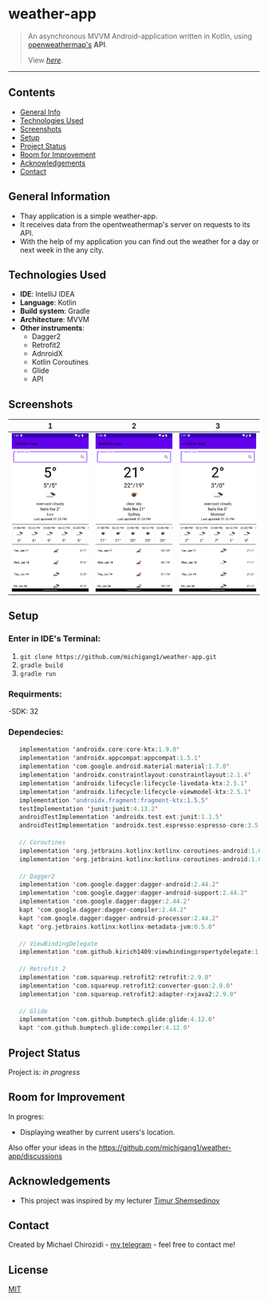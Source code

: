 # weather-app
> An asynchronous MVVM Android-application written in Kotlin, using [openweathermap's](https://openweathermap.org) **API**.
> 
> View [_here_](https://github.com/michigang1/weather-app/tree/main/app/src/main). 
-------------------------------
## Contents
* [General Info](#general-information)
* [Technologies Used](#technologies-used)
* [Screenshots](#screenshots)
* [Setup](#setup) <!-- * [Usage](#usage) -->
* [Project Status](#project-status)
* [Room for Improvement](#room-for-improvement)
* [Acknowledgements](#acknowledgements)
* [Contact](#contact)<!-- * [License](#license) -->



## General Information
- Thay application is a simple weather-app.
- It receives data from the opentweathermap's server on requests to its API.
- With the help of my application you can find out the weather for a day or next week in the any city.




## Technologies Used
- **IDE**: IntelliJ IDEA
- **Language**: Kotlin
- **Build system**: Gradle
- **Architecture**: MVVM
- **Other instruments**:
   - Dagger2
   - Retrofit2
   - AdnroidX
   - Kotlin Coroutines
   - Glide
   - API


## Screenshots
|            1            |             2             |             3              |  
|:-----------------------:|:-------------------------:|:--------------------------:| 
| ![](./overview/img.png) | ![](./overview/img_1.png) | ![](./overview/img_2.png)  |

## Setup
 
 ### Enter in IDE's Terminal:
 1) `git clone https://github.com/michigang1/weather-app.git`
 2) `gradle build`
 3) `gradle run`
 
 ### Requirments:
 -SDK: 32
 
 ### Dependecies:
 ```kotlin
    implementation 'androidx.core:core-ktx:1.9.0'
    implementation 'androidx.appcompat:appcompat:1.5.1'
    implementation 'com.google.android.material:material:1.7.0'
    implementation 'androidx.constraintlayout:constraintlayout:2.1.4'
    implementation 'androidx.lifecycle:lifecycle-livedata-ktx:2.5.1'
    implementation 'androidx.lifecycle:lifecycle-viewmodel-ktx:2.5.1'
    implementation "androidx.fragment:fragment-ktx:1.5.5"
    testImplementation 'junit:junit:4.13.2'
    androidTestImplementation 'androidx.test.ext:junit:1.1.5'
    androidTestImplementation 'androidx.test.espresso:espresso-core:3.5.1'

    // Coroutines
    implementation 'org.jetbrains.kotlinx:kotlinx-coroutines-android:1.6.4'
    implementation 'org.jetbrains.kotlinx:kotlinx-coroutines-android:1.6.4'

    // Dagger2
    implementation 'com.google.dagger:dagger-android:2.44.2'
    implementation 'com.google.dagger:dagger-android-support:2.44.2'
    implementation 'com.google.dagger:dagger:2.44.2'
    kapt 'com.google.dagger:dagger-compiler:2.44.2'
    kapt 'com.google.dagger:dagger-android-processor:2.44.2'
    kapt 'org.jetbrains.kotlinx:kotlinx-metadata-jvm:0.5.0'

    // ViewBindingDelegate
    implementation 'com.github.kirich1409:viewbindingpropertydelegate:1.5.6'

    // Retrofit 2
    implementation 'com.squareup.retrofit2:retrofit:2.9.0'
    implementation 'com.squareup.retrofit2:converter-gson:2.9.0'
    implementation 'com.squareup.retrofit2:adapter-rxjava2:2.9.0'

    // Glide
    implementation 'com.github.bumptech.glide:glide:4.12.0'
    kapt 'com.github.bumptech.glide:compiler:4.12.0'
 ```

## Project Status
Project is: _in progress_



## Room for Improvement

In progres:
- Displaying weather by current users's location.

Also offer your ideas in the https://github.com/michigang1/weather-app/discussions



## Acknowledgements
- This project was inspired by my lecturer [Timur Shemsedinov](https://github.com/HowProgrammingWorks/Index/commits?author=tshemsedinov)
<!-- - This project was based on [this tutorial](https://www.example.com). -->




## Contact
Created by Michael Chirozidi - [my telegram](https://telegram.me/poor_boy) - feel free to contact me!



## License
[MIT](LICENSE.md)
